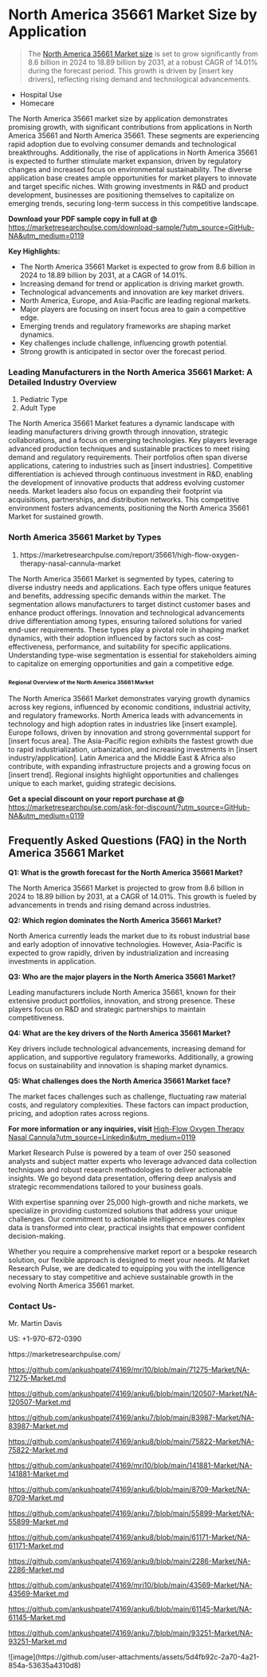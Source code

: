 <h1>North America 35661 Market&nbsp;Size by Application</h1><blockquote><p>The <a href="https://marketresearchpulse.com/download-sample/?utm_source=GitHub-NA&amp;utm_medium=0119">North America 35661 Market size</a> is set to grow significantly from 8.6 billion in 2024 to 18.89 billion by 2031, at a robust CAGR of 14.01% during the forecast period. This growth is driven by [insert key drivers], reflecting rising demand and technological advancements.</p></blockquote><ul><li>Hospital Use<li> Homecare</li></ul><p>The North America 35661 market size by application demonstrates promising growth, with significant contributions from applications in North America 35661 and North America 35661. These segments are experiencing rapid adoption due to evolving consumer demands and technological breakthroughs. Additionally, the rise of applications in North America 35661 is expected to further stimulate market expansion, driven by regulatory changes and increased focus on environmental sustainability. The diverse application base creates ample opportunities for market players to innovate and target specific niches. With growing investments in R&D and product development, businesses are positioning themselves to capitalize on emerging trends, securing long-term success in this competitive landscape.</p><p><strong>Download your PDF sample copy in full at @ </strong><a href="https://marketresearchpulse.com/download-sample/?utm_source=GitHub-NA&amp;utm_medium=0119">https://marketresearchpulse.com/download-sample/?utm_source=GitHub-NA&amp;utm_medium=0119</a></p><p><strong>Key Highlights: </strong></p><ul><li>The North America 35661 Market is expected to grow from 8.6 billion in 2024 to 18.89 billion by 2031, at a CAGR of 14.01%.</li><li>Increasing demand for trend or application is driving market growth.</li><li>Technological advancements and innovation are key market drivers.</li><li>North America, Europe, and Asia-Pacific are leading regional markets.</li><li>Major players are focusing on insert focus area to gain a competitive edge.</li><li>Emerging trends and regulatory frameworks are shaping market dynamics.</li><li>Key challenges include challenge, influencing growth potential.</li><li>Strong growth is anticipated in sector over the forecast period.</li></ul><h3>Leading Manufacturers in the North America 35661 Market: A Detailed Industry Overview</h3><ol><li>Pediatric Type<li> Adult Type</li></ol><div class="flex max-w-full flex-col flex-grow"><div class="min-h-8 text-message flex w-full flex-col items-end gap-2 whitespace-normal break-words [.text-message+&amp;]:mt-5" dir="auto" data-message-author-role="assistant" data-message-id="fd8432e4-4910-450d-b182-61b7bfb0a01f" data-message-model-slug="gpt-4o"><div class="flex w-full flex-col gap-1 empty:hidden first:pt-[3px]"><div class="markdown prose w-full break-words dark:prose-invert light"><p>The North America 35661 Market features a dynamic landscape with leading manufacturers driving growth through innovation, strategic collaborations, and a focus on emerging technologies. Key players leverage advanced production techniques and sustainable practices to meet rising demand and regulatory requirements. Their portfolios often span diverse applications, catering to industries such as [insert industries]. Competitive differentiation is achieved through continuous investment in R&amp;D, enabling the development of innovative products that address evolving customer needs. Market leaders also focus on expanding their footprint via acquisitions, partnerships, and distribution networks. This competitive environment fosters advancements, positioning the North America 35661 Market for sustained growth.</p></div></div></div></div><h3>North America 35661 Market by Types</h3><ol><li>https://marketresearchpulse.com/report/35661/high-flow-oxygen-therapy-nasal-cannula-market</li></ol><div class="flex max-w-full flex-col flex-grow"><div class="min-h-8 text-message flex w-full flex-col items-end gap-2 whitespace-normal break-words [.text-message+&amp;]:mt-5" dir="auto" data-message-author-role="assistant" data-message-id="084470be-0bb7-4664-bddf-5156b4f41249" data-message-model-slug="gpt-4o-mini"><div class="flex w-full flex-col gap-1 empty:hidden first:pt-[3px]"><div class="markdown prose w-full break-words dark:prose-invert light"><p>The North America 35661 Market is segmented by types, catering to diverse industry needs and applications. Each type offers unique features and benefits, addressing specific demands within the market. The segmentation allows manufacturers to target distinct customer bases and enhance product offerings. Innovation and technological advancements drive differentiation among types, ensuring tailored solutions for varied end-user requirements. These types play a pivotal role in shaping market dynamics, with their adoption influenced by factors such as cost-effectiveness, performance, and suitability for specific applications. Understanding type-wise segmentation is essential for stakeholders aiming to capitalize on emerging opportunities and gain a competitive edge.</p></div></div></div></div><h3><span style="font-size: 11px;">Regional Overview of the North America 35661 Market</span></h3><div class="flex max-w-full flex-col flex-grow"><div class="min-h-8 text-message flex w-full flex-col items-end gap-2 whitespace-normal break-words [.text-message+&amp;]:mt-5" dir="auto" data-message-author-role="assistant" data-message-id="e9038762-ce64-4e30-91c9-9bd413514231" data-message-model-slug="gpt-4o-mini"><div class="flex w-full flex-col gap-1 empty:hidden first:pt-[3px]"><div class="markdown prose w-full break-words dark:prose-invert light"><p>The North America 35661 Market demonstrates varying growth dynamics across key regions, influenced by economic conditions, industrial activity, and regulatory frameworks. North America leads with advancements in technology and high adoption rates in industries like [insert example]. Europe follows, driven by innovation and strong governmental support for [insert focus area]. The Asia-Pacific region exhibits the fastest growth due to rapid industrialization, urbanization, and increasing investments in [insert industry/application]. Latin America and the Middle East &amp; Africa also contribute, with expanding infrastructure projects and a growing focus on [insert trend]. Regional insights highlight opportunities and challenges unique to each market, guiding strategic decisions.</p></div></div></div></div><p><strong>Get a special discount on your report purchase at @ </strong><a href="https://marketresearchpulse.com/ask-for-discount/?utm_source=GitHub-NA&amp;utm_medium=0119">https://marketresearchpulse.com/ask-for-discount/?utm_source=GitHub-NA&amp;utm_medium=0119</a></p><h2>Frequently Asked Questions (FAQ) in the North America 35661 Market</h2><p><strong>Q1: What is the growth forecast for the North America 35661 Market?</strong></p><p>The North America 35661 Market is projected to grow from 8.6 billion in 2024 to 18.89 billion by 2031, at a CAGR of 14.01%. This growth is fueled by advancements in trends and rising demand across industries.</p><p><strong>Q2: Which region dominates the North America 35661 Market?</strong></p><p>North America currently leads the market due to its robust industrial base and early adoption of innovative technologies. However, Asia-Pacific is expected to grow rapidly, driven by industrialization and increasing investments in application.</p><p><strong>Q3: Who are the major players in the North America 35661 Market?</strong></p><p>Leading manufacturers include North America 35661, known for their extensive product portfolios, innovation, and strong presence. These players focus on R&amp;D and strategic partnerships to maintain competitiveness.</p><p><strong>Q4: What are the key drivers of the North America 35661 Market?</strong></p><p>Key drivers include technological advancements, increasing demand for application, and supportive regulatory frameworks. Additionally, a growing focus on sustainability and innovation is shaping market dynamics.</p><p><strong>Q5: What challenges does the North America 35661 Market face?</strong></p><p>The market faces challenges such as challenge, fluctuating raw material costs, and regulatory complexities. These factors can impact production, pricing, and adoption rates across regions.</p><p><strong>For more information or any inquiries, visit&nbsp;</strong><a href="High-Flow Oxygen Therapy Nasal Cannula?utm_source=Linkedin&utm_medium=0119">High-Flow Oxygen Therapy Nasal Cannula?utm_source=Linkedin&utm_medium=0119</a></p><p>Market Research Pulse is powered by a team of over 250 seasoned analysts and subject matter experts who leverage advanced data collection techniques and robust research methodologies to deliver actionable insights. We go beyond data presentation, offering deep analysis and strategic recommendations tailored to your business goals.</p><p>With expertise spanning over 25,000 high-growth and niche markets, we specialize in providing customized solutions that address your unique challenges. Our commitment to actionable intelligence ensures complex data is transformed into clear, practical insights that empower confident decision-making.</p><p>Whether you require a comprehensive market report or a bespoke research solution, our flexible approach is designed to meet your needs. At Market Research Pulse, we are dedicated to equipping you with the intelligence necessary to stay competitive and achieve sustainable growth in the evolving North America 35661 market.</p><h3><strong>Contact Us-</strong></h3><p>Mr. Martin Davis</p><p>US: +1-970-672-0390</p><p>https://marketresearchpulse.com/</p><p><a href="https://github.com/ankushpatel74169/mri10/blob/main/71275-Market/NA-71275-Market.md">https://github.com/ankushpatel74169/mri10/blob/main/71275-Market/NA-71275-Market.md</a></p><p><a href="https://github.com/ankushpatel74169/anku6/blob/main/120507-Market/NA-120507-Market.md">https://github.com/ankushpatel74169/anku6/blob/main/120507-Market/NA-120507-Market.md</a></p><p><a href="https://github.com/ankushpatel74169/anku7/blob/main/83987-Market/NA-83987-Market.md">https://github.com/ankushpatel74169/anku7/blob/main/83987-Market/NA-83987-Market.md</a></p><p><a href="https://github.com/ankushpatel74169/anku8/blob/main/75822-Market/NA-75822-Market.md">https://github.com/ankushpatel74169/anku8/blob/main/75822-Market/NA-75822-Market.md</a></p><p><a href="https://github.com/ankushpatel74169/mri10/blob/main/141881-Market/NA-141881-Market.md">https://github.com/ankushpatel74169/mri10/blob/main/141881-Market/NA-141881-Market.md</a></p><p><a href="https://github.com/ankushpatel74169/anku6/blob/main/8709-Market/NA-8709-Market.md">https://github.com/ankushpatel74169/anku6/blob/main/8709-Market/NA-8709-Market.md</a></p><p><a href="https://github.com/ankushpatel74169/anku7/blob/main/55899-Market/NA-55899-Market.md">https://github.com/ankushpatel74169/anku7/blob/main/55899-Market/NA-55899-Market.md</a></p><p><a href="https://github.com/ankushpatel74169/anku8/blob/main/61171-Market/NA-61171-Market.md">https://github.com/ankushpatel74169/anku8/blob/main/61171-Market/NA-61171-Market.md</a></p><p><a href="https://github.com/ankushpatel74169/anku9/blob/main/2286-Market/NA-2286-Market.md">https://github.com/ankushpatel74169/anku9/blob/main/2286-Market/NA-2286-Market.md</a></p><p><a href="https://github.com/ankushpatel74169/mri10/blob/main/43569-Market/NA-43569-Market.md">https://github.com/ankushpatel74169/mri10/blob/main/43569-Market/NA-43569-Market.md</a></p><p><a href="https://github.com/ankushpatel74169/anku6/blob/main/61145-Market/NA-61145-Market.md">https://github.com/ankushpatel74169/anku6/blob/main/61145-Market/NA-61145-Market.md</a></p><p><a href="https://github.com/ankushpatel74169/anku7/blob/main/93251-Market/NA-93251-Market.md">https://github.com/ankushpatel74169/anku7/blob/main/93251-Market/NA-93251-Market.md</a></p>
![image](https://github.com/user-attachments/assets/5d4fb92c-2a70-4a21-854a-53635a4310d8)
